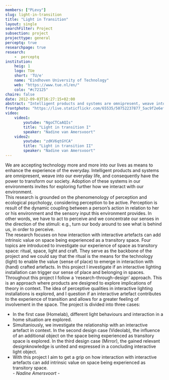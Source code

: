 ```yaml
---
members: ["PLevy"]
slug: light-in-transition
title: "Light in Transition"
layout: single
searchFilter: Project
subsection: project
projecttype: general
perceptq: true
researchpage: true
research: 
    -  perceptq
institution:
    heig: 1
    logo: TUe
    short: 'TU/e'
    name: "Eindhoven University of Technology"
    web: "https://www.tue.nl/en/"
    colo: "#c72125"
chaire: false
date: 2012-09-03T16:27:15+02:00
abstract: "Intelligent products and systems are omnipresent, weave into our everyday life, and consequently have the power to transform our society. Adoption of these systems in our environments invites for exploring further how we interact with our environment.<br/>by Nadine Amersvoort"
frontphoto: "https://live.staticflickr.com/65535/50752237877_5ac9f2e6ef.jpg"
video:
    video1:
        youtube: "NgoCTCaAQIs"
        title: "Light in transition I"
        speaker: "Nadine van Amersvoort"
    video2:
        youtube: "zdKV6qtGYCA"
        title: "Light in transition II"
        speaker: "Nadine van Amersvoort"
---
```

We are accepting technology more and more into our lives as means to enhance the experience of the everyday. Intelligent products and systems are omnipresent, weave into our everyday life, and consequently have the power to transform our society. Adoption of these systems in our environments invites for exploring further how we interact with our environment.  
This research is grounded on the phenomenology of perception and ecological psychology, considering perception to be active. Perception is result of the dynamic coupling between a person’s action in relation to her or his environment and the sensory input this environment provides. In other words, we have to act to perceive and we concentrate our senses in the direction of the stimuli: e.g., turn our body around to see what is behind us, in order to perceive.  
The research focuses on how interaction with interactive artefacts can add intrinsic value on space being experienced as a transitory space. Four topics are introduced to investigate our experience of space as transitory space: ritual, space, light and craft. They serve as the backbone of the project and we could say that the ritual is the means for the technology (light) to enable the value (sense of place) to emerge in interaction with (hand) crafted artefacts. In this project I investigate if an interactive lighting installation can trigger our sense of place and belonging in spaces.  
Throughout this project I follow a ‘research-through-design’ approach. This is an approach where products are designed to explore implications of theory in context. The idea of perceptive qualities in interactive lighting installations is explored, and I question if an interactive artefact contributes to the experience of transition and allows for a greater feeling of involvement in the space. The project is divided into three cases:<br>
- In the first case (Homelab), different light behaviours and interaction in a home situation are explored.
- Simultaniously, we investigate the relationship with an interactive artefact in context. In the second design case (Videolab), the influence of an additional object on the space being experienced as transitory space is explored. In the third design case (Mirror), the gained relevant designknowledge is united and expressed in a concluding interactive light object.<br>
- With this project I aim to get a grip on how interaction with interactive artefacts can add intrinsic value on space being experienced as transitory space.  
*- Nadine Amersvoort -*
